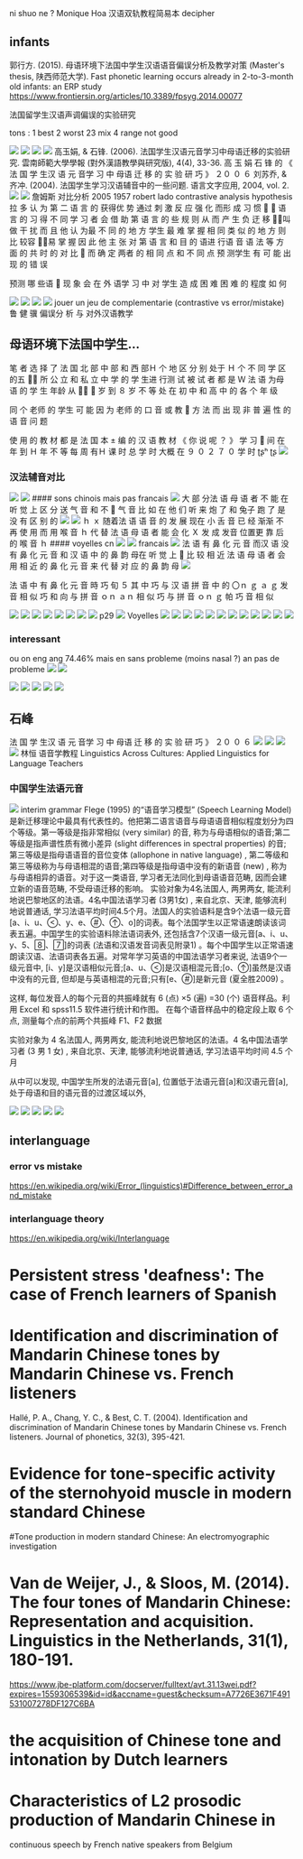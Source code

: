 ni shuo ne ?
Monique Hoa 汉语双轨教程简易本
decipher

## infants

郭行方. (2015). 母语环境下法国中学生汉语语音偏误分析及教学对策 (Master's thesis, 陕西师范大学).
Fast phonetic learning occurs already in 2-to-3-month old infants: an ERP study
https://www.frontiersin.org/articles/10.3389/fpsyg.2014.00077

法国留学生汉语声调偏误的实验研究

tons : 1 best 2 worst
23 mix
4 range not good

<img src="img/2019-05-31-14-50-27.png">
<img src="img/2019-05-31-14-51-27.png">
<img src="img/2019-05-31-14-51-50.png">
<img src="img/2019-05-31-14-52-18.png">
高玉娟, & 石锋. (2006). 法国学生汉语元音学习中母语迁移的实验研究. 雲南師範大學學報 (對外漢語教學與研究版), 4(4), 33-36.
高 玉 娟 石 锋 的 《 法 国 学 生汉 语 元 音学 习 中 母语 迁 移 的 实 验 研 巧 》 ２０ ０ ６
刘苏乔, & 齐冲. (2004). 法国学生学习汉语辅音中的一些问题. 语言文字应用, 2004, vol. 2.
<img src="img/2019-05-31-14-53-56.png">
<img src="img/2019-05-31-14-54-16.png">
詹姆斯  对比分析 2005
1957 robert lado contrastive analysis hypothesis
拉 多 认 为 第 二 语 言 的 获得优 势 通过 刺 激 反 应 强 化 而形 成 习 惯  ＾ 语 言 的 习 得 不 同 学 习 者 会 借 助 第 语 言 的 些 规 则 从 而 产 生 负 迂 移 叫 做 干 扰 而 且 他 认 为最 不 同 的 地 方 学生 最 难 掌 握 相 同 类 似 的 地 方 则 比 较容 易 掌 握
因 此 他 主 张 对 第 语 言 和 目 的 语进 行语 音 语 法 等 方 面 的 共 时 的 对 比  而 确 定 两者 的 相 同 点 和 不 同 点 预 测学生 有 可 能 出 现 的 错 误

预测 哪 些语  现 象 会 在 外 语学 习 中 对 学生 造 成 困 难 困 难 的 程度 如 何

<img src="img/2019-05-31-14-57-00.png">
<img src="img/2019-05-31-14-58-13.png">

<img src="img/2019-05-31-14-59-09.png">
<img src="img/2019-05-31-14-59-19.png">
jouer un jeu de complementarie (contrastive vs error/mistake)
鲁
健
骥 偏误分 析 与 对外汉语教学

## 母语环境下法国中学生...

笔 者 选 择 了 法 国 北 部 中 部 和 西 部Ｈ 个 地 区 分 别 处于 Ｈ 个 不 同 学 区 的五  所 公 立 和 私 立 中 学 的 学 生进 行测 试 被 试 者 都 是 Ｗ 法 语 为母 语 的 学 生 年龄 从  ２ 岁 到 ８ 岁 不 等 处 在 初 中 和 高 中 的 各 个 年 级

同 个 老师 的 学生 可 能 因 为 老师 的 口 音 或 教  方 法 而 出 现 非 普 遍 性 的 语 音 问 题

使 用 的 教 材 都 是 法 国 本 ± 编 的 汉 语 教 材 《 你 说 呢 ？ 》 学 习  间 在 年 到 Ｈ 年 不 等 每 周 有Ｈ 课 时 总 学 时 大概 在 ９ ０ ２ ７ ０ 学 时
ʈʂʰ ʈʂ
<img src="img/2019-05-31-15-02-53.png">

### 汉法辅音对比

<img src="img/2019-05-31-15-05-07.png">
<img src="img/2019-05-31-15-05-39.png">
#### sons chinois mais pas francais
<img src="img/2019-05-31-15-07-46.png">
大 部 分法 语 母 语 者 不 能 在 听 觉 上 区 分 送 气 音 和 不  气 音 比 如 在 他 们 听 来 炮 了 和 兔子 跑 了 是 没 有 区 别 的
<img src="img/2019-05-31-15-08-31.png">
<img src="img/2019-05-31-15-08-44.png">
ｈ ｘ 随着法 语 语 音 的 发 展 现在 小 舌 音 已 经 渐渐 不 再 使 用 而 用 喉 音 ｈ 代 替 法 语 母 语 者 能 会 化 Ｘ 发 成 发音 位置更 靠 后 的 喉 音 ｈ
#### voyelles
cn
<img src="img/2019-05-31-15-09-36.png">
<img src="img/2019-05-31-15-10-44.png">
francais
<img src="img/2019-05-31-15-09-49.png">
法 语 有 鼻 化 元 音 而汉 语 没 有 鼻 化 元 音 和 汉 语 中 的 鼻 韵 母在 听 觉 上  比 较 相 近 法 语 母 语 者 会 用 相 近 的 鼻 化 元 音 来 代 替 对 应 的 鼻 韵 母

<img src="img/2019-05-31-15-12-08.png">

法 语 中 有 鼻 化 元 音 時 巧 旬 ５ 其 中 巧 与 汉 语 拼 音 中 的 〇ｎ ｇ ａ ｇ 发音 相 似 巧 和 向 与 拼 音 ｏｎ ａｎ 相 似 巧 与 拼 音 ｏｎ ｇ 帕 巧 音 相 似

<img src="img/2019-05-31-15-13-44.png">

<img src="img/2019-05-31-15-14-14.png">

<img src="img/2019-05-31-15-14-31.png">

<img src="img/2019-05-31-15-15-31.png">
<img src="img/2019-05-31-15-15-48.png">
<img src="img/2019-05-31-15-15-57.png">
<img src="img/2019-05-31-15-16-51.png">
<img src="img/2019-05-31-15-17-02.png">
p29
<img src="img/2019-05-31-15-18-07.png">
Voyelles
<img src="img/2019-05-31-15-19-39.png">
<img src="img/2019-05-31-15-20-08.png">
<img src="img/2019-05-31-15-20-18.png">
<img src="img/2019-05-31-15-28-02.png">
<img src="img/2019-05-31-15-28-33.png">

<img src="img/2019-05-31-15-29-16.png">
<img src="img/2019-05-31-15-29-43.png">
<img src="img/2019-05-31-15-30-13.png">
<img src="img/2019-05-31-15-30-26.png">
<img src="img/2019-05-31-15-30-39.png">
<img src="img/2019-05-31-15-30-56.png">

<img src="img/2019-05-31-15-33-53.png">

### interessant

ou on
eng ang 74.46%
mais en sans probleme (moins nasal ?)
an pas de probleme
<img src="img/2019-05-31-15-47-30.png">
<img src="img/2019-05-31-15-48-08.png">

<img src="img/2019-05-31-15-50-04.png">

<img src="img/2019-05-31-15-51-04.png">

<img src="img/2019-05-31-15-52-01.png">
<img src="img/2019-05-31-15-52-17.png">
<img src="img/2019-05-31-15-52-25.png">

## 石峰

法 国 学 生汉 语 元 音学 习 中 母语 迁 移 的 实 验 研 巧 》 ２０ ０ ６
<img src="img/2019-05-31-15-55-18.png">
<img src="img/2019-05-31-15-55-29.png">
<img src="img/2019-05-31-15-55-57.png">
<img src="img/2019-05-31-15-58-08.png">
林恒 语音学教程
Linguistics Across Cultures: Applied Linguistics for Language Teachers

### 中国学生法语元音

<img src="img/2019-05-31-16-09-29.png">
interim grammar
Flege (1995) 的“语音学习模型” (Speech Learning Model) 是新迁移理论中最具有代表性的。他把第二语言语音与母语语音相似程度划分为四个等级。第一等级是指非常相似 (very similar) 的音, 称为与母语相似的语音;第二等级是指声谱性质有微小差异 (slight differences in spectral properties) 的音;第三等级是指母语语音的音位变体 (allophone in native language) , 第二等级和第三等级称为与母语相混的语音;第四等级是指母语中没有的新语音 (new) , 称为与母语相异的语音。对于这一类语音, 学习者无法同化到母语语音范畴, 因而会建立新的语音范畴, 不受母语迁移的影响。
实验对象为4名法国人, 两男两女, 能流利地说巴黎地区的法语。4名中国法语学习者 (3男1女) , 来自北京、天津, 能够流利地说普通话, 学习法语平均时间4.5个月。法国人的实验语料是含9个法语一级元音[a、i、u、、y、e、、、o]的词表。每个法国学生以正常语速朗读该词表五遍。中国学生的实验语料除法语词表外, 还包括含7个汉语一级元音[a、i、u、y、5、、]的词表 (法语和汉语发音词表见附录1) 。每个中国学生以正常语速朗读汉语、法语词表各五遍。对常年学习英语的中国法语学习者来说, 法语9个一级元音中, [i、y]是汉语相似元音;[a、u、]是汉语相混元音;[o、]虽然是汉语中没有的元音, 但却是与英语相混的元音;只有[e、]是新元音 (夏全胜2009) 。

这样, 每位发音人的每个元音的共振峰就有 6 (点) ×5 (遍) =30 (个) 语音样品。利用 Excel 和 spss11.5 软件进行统计和作图。
在每个语音样品中的稳定段上取 6 个点, 测量每个点的前两个共振峰 F1、F2 数据

实验对象为 4 名法国人, 两男两女, 能流利地说巴黎地区的法语。4 名中国法语学习者 (3 男 1 女) , 来自北京、天津, 能够流利地说普通话, 学习法语平均时间 4.5 个月

从中可以发现, 中国学生所发的法语元音[a], 位置低于法语元音[a]和汉语元音[a], 处于母语和目的语元音的过渡区域以外,

<img src="img/2019-05-31-16-14-24.png">

<img src="img/2019-05-31-16-15-02.png">

<img src="img/2019-05-31-16-15-37.png">

<img src="img/2019-05-31-16-16-31.png">
<img src="img/2019-05-31-16-16-47.png">

## interlanguage

### error vs mistake

https://en.wikipedia.org/wiki/Error_(linguistics)#Difference_between_error_and_mistake

### interlanguage theory

https://en.wikipedia.org/wiki/Interlanguage

# Persistent stress 'deafness': The case of French learners of Spanish

# Identification and discrimination of Mandarin Chinese tones by Mandarin Chinese vs. French listeners

Hallé, P. A., Chang, Y. C., & Best, C. T. (2004). Identification and discrimination of Mandarin Chinese tones by Mandarin Chinese vs. French listeners. Journal of phonetics, 32(3), 395-421.

# Evidence for tone-specific activity of the sternohyoid muscle in modern standard Chinese

#Tone production in modern standard Chinese: An electromyographic investigation

# Van de Weijer, J., & Sloos, M. (2014). The four tones of Mandarin Chinese: Representation and acquisition. Linguistics in the Netherlands, 31(1), 180-191.

https://www.jbe-platform.com/docserver/fulltext/avt.31.13wei.pdf?expires=1559306539&id=id&accname=guest&checksum=A7726E3671F491531007278DF127C6BA

# the acquisition of Chinese tone and intonation by Dutch learners

# Characteristics of L2 prosodic production of Mandarin Chinese in

continuous speech by French native speakers from Belgium

#
